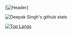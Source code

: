 
[![Header]()]

![Deepak Singh's github stats](https://github-readme-stats.vercel.app/api?username=deepaksing&show_icons=true&theme=tokyonight)

[![Top Langs](https://github-readme-stats.vercel.app/api/top-langs/?username=deepaksing&show_icons=true&theme=tokyonight)](https://github.com/deepaksing/github-readme-stats)
<!--
**deepaksing/deepaksing** is a ✨ _special_ ✨ repository because its `README.md` (this file) appears on your GitHub profile.

Here are some ideas to get you started:

- 🔭 I’m currently working on ...
- 🌱 I’m currently learning ...
- 👯 I’m looking to collaborate on ...
- 🤔 I’m looking for help with ...
- 💬 Ask me about ...
- 📫 How to reach me: ...
- 😄 Pronouns: ...
- ⚡ Fun fact: ...
-->
